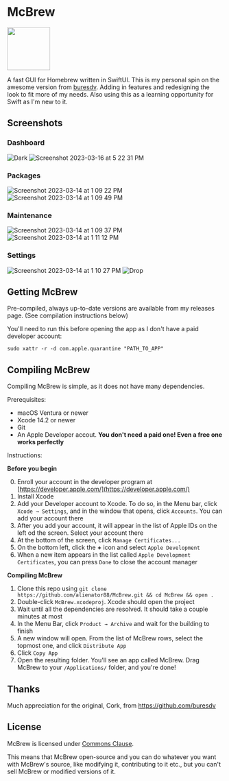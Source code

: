 # McBrew

<img src="https://user-images.githubusercontent.com/6263626/225120744-5e820fc6-2932-44dc-8b62-aa613542fad8.png" width="100" height="100">

A fast GUI for Homebrew written in SwiftUI. This is my personal spin on the awesome version from [buresdv](https://github.com/buresdv/Cork).
Adding in features and redesigning the look to fit more of my needs. Also using this as a learning opportunity for Swift as I'm new to it.

## Screenshots

### Dashboard
![Dark](https://user-images.githubusercontent.com/6263626/225772803-2160b615-0e5a-4f36-a0bf-2378b6690be1.png)
![Screenshot 2023-03-16 at 5 22 31 PM](https://user-images.githubusercontent.com/6263626/225773927-5f75e352-a03e-4849-a221-3b976b1009cf.png)
### Packages
![Screenshot 2023-03-14 at 1 09 22 PM](https://user-images.githubusercontent.com/6263626/225112684-4ee7f402-edb8-4de7-abbb-0a10f2863b57.png)
![Screenshot 2023-03-14 at 1 09 49 PM](https://user-images.githubusercontent.com/6263626/225112735-ae912a79-475c-44c2-93d2-bb9b6d6aefab.png)
### Maintenance
![Screenshot 2023-03-14 at 1 09 37 PM](https://user-images.githubusercontent.com/6263626/225112712-32d34114-a665-4054-994a-1330dc58159d.png)
![Screenshot 2023-03-14 at 1 11 12 PM](https://user-images.githubusercontent.com/6263626/225112874-f40aa849-6540-4403-a736-0c2061b4a497.png)
### Settings
![Screenshot 2023-03-14 at 1 10 27 PM](https://user-images.githubusercontent.com/6263626/225112756-52fa227a-3cc5-4dd5-8b4e-f8347f0c38ff.png)
![Drop](https://user-images.githubusercontent.com/6263626/225772842-51344716-543d-4868-9ff5-456ec562b96f.png)




## Getting McBrew

Pre-compiled, always up-to-date versions are available from my releases page. (See compilation instructions below)

You'll need to run this before opening the app as I don't have a paid developer account: 

`sudo xattr -r -d com.apple.quarantine "PATH_TO_APP"`

## Compiling McBrew

Compiling McBrew is simple, as it does not have many dependencies.

Prerequisites:

* macOS Ventura or newer
* Xcode 14.2 or newer
* Git
* An Apple Developer accout. **You don't need a paid one! Even a free one works perfectly**

Instructions:

**Before you begin**

0. Enroll your account in the developer program at [https://developer.apple.com/](https://developer.apple.com/)
1. Install Xcode
2. Add your Developer account to Xcode. To do so, in the Menu bar, click `Xcode → Settings`, and in the window that opens, click `Accounts`. You can add your account there
3. After you add your account, it will appear in the list of Apple IDs on the left od the screen. Select your account there
4. At the bottom of the screen, click `Manage Certificates...`
5. On the bottom left, click the **+** icon and select `Apple Development`
6. When a new item appears in the list called `Apple Development Certificates`, you can press `Done` to close the account manager

**Compiling McBrew**

1. Clone this repo using `git clone https://github.com/alienator88/McBrew.git && cd McBrew && open .`
2. Double-click `McBrew.xcodeproj`. Xcode should open the project
3. Wait until all the dependencies are resolved. It should take a couple minutes at most
4. In the Menu Bar, click `Product → Archive` and wait for the building to finish
5. A new window will open. From the list of McBrew rows, select the topmost one, and click `Distribute App`
6. Click `Copy App`
7. Open the resulting folder. You'll see an app called McBrew. Drag McBrew to your `/Applications/` folder, and you're done!

## Thanks

Much appreciation for the original, Cork, from https://github.com/buresdv

## License

McBrew is licensed under [Commons Clause](https://commonsclause.com).

This means that McBrew open-source and you can do whatever you want with McBrew's source, like modifying it, contributing to it etc., but you can't sell McBrew or modified versions of it.
